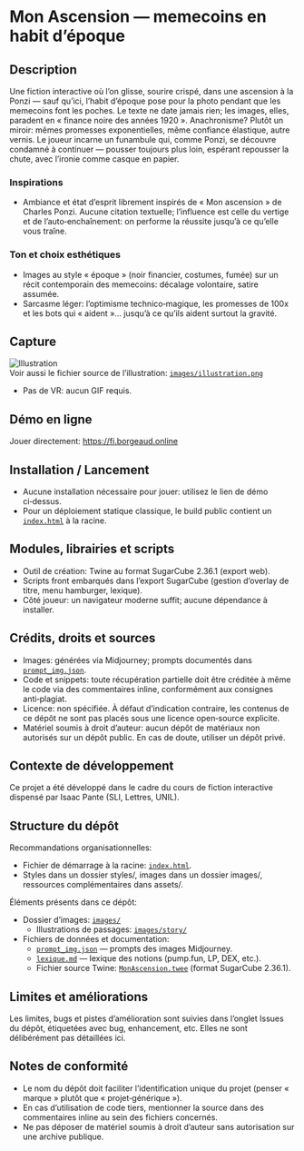 # Mon Ascension — memecoins en habit d’époque

## Description
Une fiction interactive où l’on glisse, sourire crispé, dans une ascension à la Ponzi — sauf qu’ici, l’habit d’époque pose pour la photo pendant que les memecoins font les poches. Le texte ne date jamais rien; les images, elles, paradent en « finance noire des années 1920 ». Anachronisme? Plutôt un miroir: mêmes promesses exponentielles, même confiance élastique, autre vernis. Le joueur incarne un funambule qui, comme Ponzi, se découvre condamné à continuer — pousser toujours plus loin, espérant repousser la chute, avec l’ironie comme casque en papier.

### Inspirations
- Ambiance et état d’esprit librement inspirés de « Mon ascension » de Charles Ponzi. Aucune citation textuelle; l’influence est celle du vertige et de l’auto‑enchaînement: on performe la réussite jusqu’à ce qu’elle vous traîne.

### Ton et choix esthétiques
- Images au style « époque » (noir financier, costumes, fumée) sur un récit contemporain des memecoins: décalage volontaire, satire assumée.
- Sarcasme léger: l’optimisme technico‑magique, les promesses de 100x et les bots qui « aident »… jusqu’à ce qu’ils aident surtout la gravité.

## Capture
![Illustration](images/illustration.png)  
Voir aussi le fichier source de l’illustration: [`images/illustration.png`](images/illustration.png)
- Pas de VR: aucun GIF requis.

## Démo en ligne
Jouer directement: https://fi.borgeaud.online

## Installation / Lancement
- Aucune installation nécessaire pour jouer: utilisez le lien de démo ci‑dessus.
- Pour un déploiement statique classique, le build public contient un [`index.html`](index.html) à la racine.

## Modules, librairies et scripts
- Outil de création: Twine au format SugarCube 2.36.1 (export web).
- Scripts front embarqués dans l’export SugarCube (gestion d’overlay de titre, menu hamburger, lexique).
- Côté joueur: un navigateur moderne suffit; aucune dépendance à installer.

## Crédits, droits et sources
- Images: générées via Midjourney; prompts documentés dans [`prompt_img.json`](prompt_img.json).
- Code et snippets: toute récupération partielle doit être créditée à même le code via des commentaires inline, conformément aux consignes anti‑plagiat.
- Licence: non spécifiée. À défaut d’indication contraire, les contenus de ce dépôt ne sont pas placés sous une licence open‑source explicite.
- Matériel soumis à droit d’auteur: aucun dépôt de matériaux non autorisés sur un dépôt public. En cas de doute, utiliser un dépôt privé.

## Contexte de développement
Ce projet a été développé dans le cadre du cours de fiction interactive dispensé par Isaac Pante (SLI, Lettres, UNIL).

## Structure du dépôt
Recommandations organisationnelles:
- Fichier de démarrage à la racine: [`index.html`](index.html).
- Styles dans un dossier styles/, images dans un dossier images/, ressources complémentaires dans assets/.

Éléments présents dans ce dépôt:
- Dossier d’images: [`images/`](images/)
  - Illustrations de passages: [`images/story/`](images/story/)
- Fichiers de données et documentation:
  - [`prompt_img.json`](prompt_img.json) — prompts des images Midjourney.
  - [`lexique.md`](lexique.md) — lexique des notions (pump.fun, LP, DEX, etc.).
  - Fichier source Twine: [`MonAscension.twee`](MonAscension.twee) (format SugarCube 2.36.1).

## Limites et améliorations
Les limites, bugs et pistes d’amélioration sont suivies dans l’onglet Issues du dépôt, étiquetées avec bug, enhancement, etc. Elles ne sont délibérément pas détaillées ici.

## Notes de conformité
- Le nom du dépôt doit faciliter l’identification unique du projet (penser « marque » plutôt que « projet‑générique »).
- En cas d’utilisation de code tiers, mentionner la source dans des commentaires inline au sein des fichiers concernés.
- Ne pas déposer de matériel soumis à droit d’auteur sans autorisation sur une archive publique.